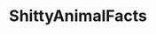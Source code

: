 ---
title: ShittyAnimalFacts
crosslinks:
- livven
- ShittierAnimalFacts
- photoshopbattles
- youtubefactsbot
- anti_gif_bot
- pics
- aww
- hardcoreaww
- RealLifePokemon
- tmsbmeta
- TreesSuckingAtThings
- thecatdimension
- Rabbits
- SoundsLikeMusic
- AnimalsBeingDerps
- BestOfReports
- Serendipity
- Cinemagraphs
- nonononoyes
- llama
---